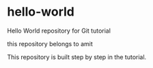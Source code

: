 # hello-world
Hello World repository for Git tutorial

this repository belongs to amit

This repository is built step by step in the tutorial.
